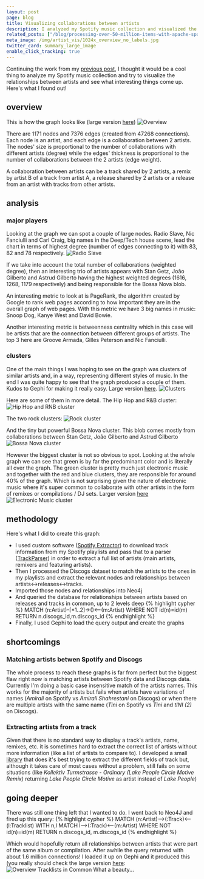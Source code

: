 ```yaml
---
layout: post
page: blog
title: Visualizing collaborations between artists
description: I analyzed my Spotify music collection and visualized the relationships between artists to see what interesting things come up.
related_posts: ["/blog/processing-over-50-million-items-with-apache-spark"]
meta_image: /img/artist_vis/1024x_overview_no_labels.jpg
twitter_card: summary_large_image
enable_click_tracking: true
---
```


Continuing the work from my [previous post](/blog/processing-over-50-million-items-with-apache-spark/), I thought it would be a cool thing to analyze my Spotify music collection and try to visualize the relationships between artists and see what interesting things come up. Here's what I found out!

overview
--------
This is how the graph looks like (large version <a href="/img/artist_vis/overview.png" class="external-link">here</a>)
<img class="pure-img" src="/img/artist_vis/1024x_overview.jpg" alt="Overview" title="Overview">

There are 1171 nodes and 7376 edges (created from 47268 connections). Each node is an artist, and each edge is a collaboration between 2 artists. The nodes' size is proportional to the number of collaborations with different artists (degree) while the edges' thickness is proportional to the number of collaborations between the 2 artists (edge weight).

A collaboration between artists can be a track shared by 2 artists, a remix by artist B of a track from artist A, a release shared by 2 artists or a release from an artist with tracks from other artists.

analysis
--------

### major players
Looking at the graph we can spot a couple of large nodes. Radio Slave, Nic Fanciulli and Carl Craig, big names in the Deep/Tech house scene, lead the chart in terms of highest degree (number of edges connecting to it) with 83, 82 and 78 respectively.
<img class="pure-img" src="/img/artist_vis/1024x_radioslave_edges.jpg" alt="Radio Slave" title="Radio Slave">

If we take into account the total number of collaborations (weighted degree), then an interesting trio of artists appears with Stan Getz, João Gilberto and Astrud Gilberto having the highest weighted degrees (1616, 1268, 1179 respectively) and being responsible for the Bossa Nova blob.

An interesting metric to look at is PageRank, the algorithm created by Google to rank web pages according to how important they are in the overall graph of web pages. With this metric we have 3 big names in music: Snoop Dog, Kanye West and David Bowie.

Another interesting metric is betweenness centrality which in this case will be artists that are the connection between different groups of artists. The top 3 here are Groove Armada, Gilles Peterson and Nic Fanciulli.

### clusters
One of the main things I was hoping to see on the graph was clusters of similar artists and, in a way, representing different styles of music. In the end I was quite happy to see that the graph produced a couple of them. Kudos to Gephi for making it really easy. Large version <a href="/img/artist_vis/clusters.png" class="external-link">here</a>.
<img class="pure-img" src="/img/artist_vis/1024x_clusters.jpg" alt="Clusters" title="Clusters">

Here are some of them in more detail. The Hip Hop and R&B cluster:
<img class="pure-img" src="/img/artist_vis/1024x_cluster_rnb_hiphop.jpg" alt="Hip Hop and RNB cluster" title="Hip Hop and RNB cluster">

The two rock clusters:
<img class="pure-img" src="/img/artist_vis/1024x_cluster_rock.jpg" alt="Rock cluster" title="Rock cluster">

And the tiny but powerful Bossa Nova cluster. This blob comes mostly from collaborations between Stan Getz, João Gilberto and Astrud Gilberto
<img class="pure-img" src="/img/artist_vis/1024x_cluster_bossa_nova.jpg" alt="Bossa Nova cluster" title="Bossa Nova cluster">

However the biggest cluster is not so obvious to spot. Looking at the whole graph we can see that green is by far the predominant color and is literally all over the graph. The green cluster is pretty much just electronic music and together with the red and blue clusters, they are responsible for around 40% of the graph. Which is not surprising given the nature of electronic music where it's super common to collaborate with other artists in the form of remixes or compilations / DJ sets. Larger version <a href="/img/artist_vis/cluster_electronic_music.png" class="external-link">here</a>
<img class="pure-img" src="/img/artist_vis/1024x_cluster_electronic_music.jpg" alt="Electronic Music cluster" title="Electronic Music cluster">

methodology
-----------
Here's what I did to create this graph:

- I used custom software ([Spotify Extractor](https://github.com/alexquintino/spotify-extractor)) to download track information from my Spotify playlists and pass that to a parser ([TrackParser](https://github.com/alexquintino/track_parser)) in order to extract a full list of artists (main artists, remixers and featuring artists).
- Then I processed the Discogs dataset to match the artists to the ones in my playlists and extract the relevant nodes and relationships between artists<->releases<->tracks.
- Imported those nodes and relationships into Neo4j
- And queried the database for relationships between artists based on releases and tracks in common, up to 2 levels deep
{% highlight cypher %}
MATCH (n:Artist)-[*1..2]->()<--(m:Artist) WHERE NOT id(n)=id(m) RETURN n.discogs_id,m.discogs_id
{% endhighlight %}
- Finally, I used Gephi to load the query output and create the graphs

shortcomings
------------

### Matching artists betwen Spotify and Discogs
The whole process to reach these graphs is far from perfect but the biggest flaw right now is matching artists between Spotify data and Discogs data. Currently I'm doing a basic case insensitive match of the artists names. This works for the majority of artists but fails when artists have variations of names (*Amirali* on Spotify vs *Amirali Shahrestani* on Discogs) or when there are multiple artists with the same name (*Tini* on Spotify vs *Tini* and *tINI (2)* on Discogs).

### Extracting artists from a track
Given that there is no standard way to display a track's artists, name, remixes, etc. it is sometimes hard to extract the correct list of artists without more information (like a list of artists to compare to). I developed a small [library](https://github.com/alexquintino/track_parser) that does it's best trying to extract the different fields of track but, although it takes care of most cases without a problem, still fails on some situations (like *Kollektiv Turmstrasse - Ordinary (Lake People Circle Motive Remix)* returning *Lake People Circle Motive* as artist instead of *Lake People*)


going deeper
------------
There was still one thing left that I wanted to do. I went back to Neo4J and fired up this query:
{% highlight cypher %}
MATCH (n:Artist)-->(:Track)<--(l:Tracklist) WITH n,l MATCH l-->(:Track)<--(m:Artist) WHERE NOT id(n)=id(m) RETURN n.discogs_id, m.discogs_id
{% endhighlight %}

Which would hopefully return all relationships between artists that were part of the same album or compilation.
After awhile the query returned with about 1.6 million connections! I loaded it up on Gephi and it produced this (you really should check the large version <a href="/img/artist_vis/overview_tracklist_common.png" class="external-link">here</a>:
<img class="pure-img" src="/img/artist_vis/1024x_overview_tracklist_common.jpg" alt="Overview Tracklists in Common" title="Overview Tracklists in Common">
What a beauty...

